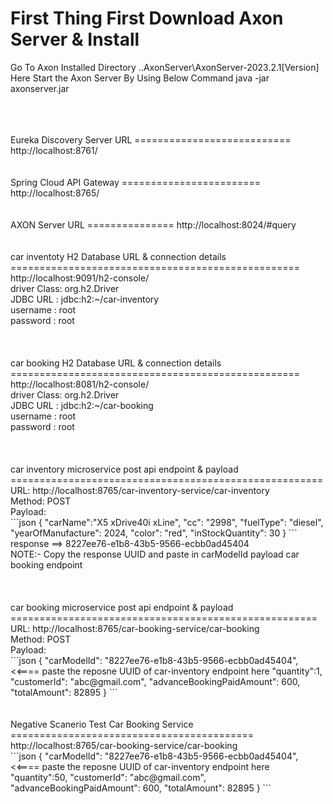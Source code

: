 First Thing First
Download Axon Server & Install
==============================
Go To Axon Installed Directory
..AxonServer\AxonServer-2023.2.1[Version]
Here Start the Axon Server By Using Below Command
java -jar axonserver.jar

<br />
<br />
<br />
Eureka Discovery Server URL
===========================
http://localhost:8761/


<br />
<br />
<br />
Spring Cloud API Gateway
========================
http://localhost:8765/

<br />
<br />
<br />
AXON Server URL
===============
http://localhost:8024/#query

<br />
<br />
<br />
car inventoty H2 Database URL & connection details
==================================================
http://localhost:9091/h2-console/
<br />
driver Class: org.h2.Driver
<br />
JDBC URL : jdbc:h2:~/car-inventory
<br />
username : root
<br />
password : root
<br />

<br />
<br />
<br />
car booking H2 Database URL & connection details
==================================================
<br />
http://localhost:8081/h2-console/
<br />
driver Class: org.h2.Driver
<br />
JDBC URL : jdbc:h2:~/car-booking
<br />
username : root
<br />
password : root
<br />

<br />
<br />
<br />
car inventory microservice post api endpoint & payload
======================================================
URL: http://localhost:8765/car-inventory-service/car-inventory
<br />
Method: POST
<br />
Payload:
<br />
```json
{
    "carName":"X5 xDrive40i xLine",
    "cc": "2998",
    "fuelType": "diesel",
    "yearOfManufacture": 2024,
    "color": "red",
    "inStockQuantity": 30
}
```
<br />
response ==> 8227ee76-e1b8-43b5-9566-ecbb0ad45404
<br />
NOTE:- Copy the response UUID and paste in carModelId payload car booking endpoint
<br />

<br />
<br />
<br />
car booking microservice post api endpoint & payload
=====================================================
URL: http://localhost:8765/car-booking-service/car-booking
<br />
Method: POST
<br />
Payload:
<br />
```json
{	
"carModelId": "8227ee76-e1b8-43b5-9566-ecbb0ad45404", <<==== paste the reposne UUID of car-inventory endpoint here
"quantity":1,
"customerId": "abc@gmail.com",
"advanceBookingPaidAmount": 600,
"totalAmount": 82895
}
```

<br />
<br />
<br />
Negative Scanerio Test Car Booking Service
==========================================
http://localhost:8765/car-booking-service/car-booking
<br />
```json
{	
"carModelId": "8227ee76-e1b8-43b5-9566-ecbb0ad45404", <<==== paste the reposne UUID of car-inventory endpoint here
"quantity":50,
"customerId": "abc@gmail.com",
"advanceBookingPaidAmount": 600,
"totalAmount": 82895
}
```